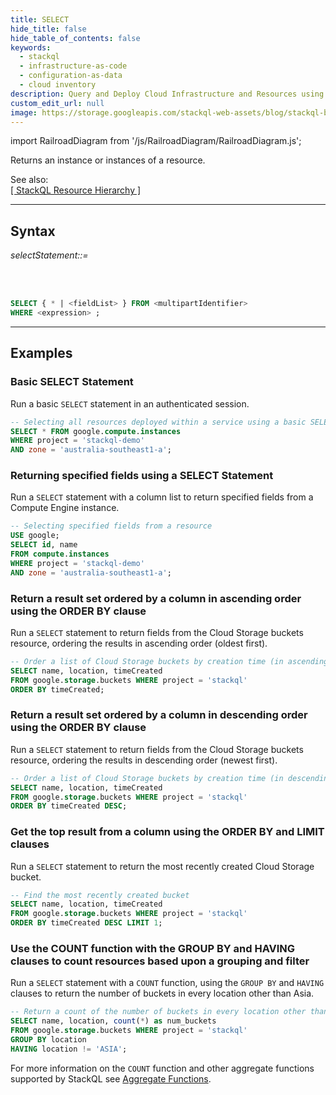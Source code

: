 ```yaml
---
title: SELECT
hide_title: false
hide_table_of_contents: false
keywords:
  - stackql
  - infrastructure-as-code
  - configuration-as-data
  - cloud inventory
description: Query and Deploy Cloud Infrastructure and Resources using SQL
custom_edit_url: null
image: https://storage.googleapis.com/stackql-web-assets/blog/stackql-blog-post-featured-image.png
---
```

import RailroadDiagram from '/js/RailroadDiagram/RailroadDiagram.js';

Returns an instance or instances of a resource.  

See also:  
[[ StackQL Resource Hierarchy ]](/docs/getting-started/resource-hierarchy)

* * * 

## Syntax

*selectStatement::=*

<RailroadDiagram 
type="select"
/>

&nbsp;  
&nbsp;

```sql
SELECT { * | <fieldList> } FROM <multipartIdentifier>
WHERE <expression> ;
```

* * *

## Examples

### Basic SELECT Statement
Run a basic `SELECT` statement in an authenticated session.

```sql
-- Selecting all resources deployed within a service using a basic SELECT statement
SELECT * FROM google.compute.instances
WHERE project = 'stackql-demo'
AND zone = 'australia-southeast1-a';
```

### Returning specified fields using a SELECT Statement
Run a `SELECT` statement with a column list to return specified fields from a Compute Engine instance.

```sql
-- Selecting specified fields from a resource
USE google;
SELECT id, name 
FROM compute.instances 
WHERE project = 'stackql-demo' 
AND zone = 'australia-southeast1-a';
```

### Return a result set ordered by a column in ascending order using the ORDER BY clause
Run a `SELECT` statement to return fields from the Cloud Storage buckets resource, ordering the results in ascending order (oldest first). 

```sql
-- Order a list of Cloud Storage buckets by creation time (in ascending order)
SELECT name, location, timeCreated 
FROM google.storage.buckets WHERE project = 'stackql'
ORDER BY timeCreated;
```

### Return a result set ordered by a column in descending order using the ORDER BY clause
Run a `SELECT` statement to return fields from the Cloud Storage buckets resource, ordering the results in descending order (newest first).

```sql
-- Order a list of Cloud Storage buckets by creation time (in descending order)
SELECT name, location, timeCreated 
FROM google.storage.buckets WHERE project = 'stackql'
ORDER BY timeCreated DESC;
```

### Get the top result from a column using the ORDER BY and LIMIT clauses
Run a `SELECT` statement to return the most recently created Cloud Storage bucket.

```sql
-- Find the most recently created bucket
SELECT name, location, timeCreated 
FROM google.storage.buckets WHERE project = 'stackql'
ORDER BY timeCreated DESC LIMIT 1;
```

### Use the COUNT function with the GROUP BY and HAVING clauses to count resources based upon a grouping and filter
Run a `SELECT` statement with a `COUNT` function, using the `GROUP BY` and `HAVING` clauses to return the number of buckets in every location other than Asia.

```sql
-- Return a count of the number of buckets in every location other than Asia
SELECT name, location, count(*) as num_buckets 
FROM google.storage.buckets WHERE project = 'stackql'
GROUP BY location
HAVING location != 'ASIA';
```

For more information on the `COUNT` function and other aggregate functions supported by StackQL see [Aggregate Functions](/docs/language-spec/functions/aggregate/count).